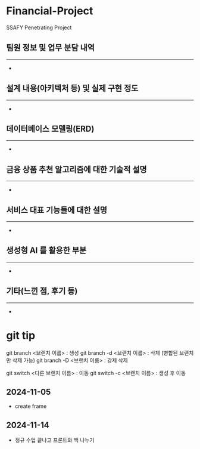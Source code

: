 # Financial-Project

SSAFY Penetrating Project

## 팀원 정보 및 업무 분담 내역
---

-

## 설계 내용(아키텍처 등) 및 실제 구현 정도
---

-

## 데이터베이스 모델링(ERD)
---

-

## 금융 상품 추천 알고리즘에 대한 기술적 설명
---

-

## 서비스 대표 기능들에 대한 설명
---

-

## 생성형 AI 를 활용한 부분
---

-

## 기타(느낀 점, 후기 등)
---

-

# git tip

git branch <브랜치 이름> : 생성
git branch -d <브랜치 이름> : 삭제 (병합된 브랜치만 삭제 가능)
git branch -D <브랜치 이름> : 강제 삭제

git switch <다른 브랜치 이름> : 이동
git switch -c <브랜치 이름> : 생성 후 이동

## 2024-11-05

- create frame

## 2024-11-14

- 정규 수업 끝나고 프론트와 백 나누기
